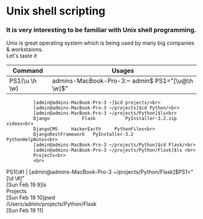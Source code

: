 # Unix shell scripting 
### It is very interesting to be familiar with Unix shell programming.		
Unix is great operating system which is being used by many big companies & workstaions.		
Let's taste it

Command | Usages
------- | ------
PS1(\u \h \w) | admins-MacBook-Pro-3:~ admin$ PS1="[\u@\h \w]\$"<br>
			  [admin@admins-MacBook-Pro-3 ~]$cd projects/<br> 
			  [admin@admins-MacBook-Pro-3 ~/projects]$cd Python/<br>
			  [admin@admins-MacBook-Pro-3 ~/projects/Python]$ls<br> 
			  Django			Flask			PyInstaller-3.2.zip	videos<br> 
			  DjangoCMS		HackerEarth		PythonFiles<br> 
			  DjangoRestFramework	PyInstaller-3.2		PythonHelpNotes<br> 
			  [admin@admins-MacBook-Pro-3 ~/projects/Python]$cd Flask/<br> 
			  [admin@admins-MacBook-Pro-3 ~/projects/Python/Flask]$ls <br>
			  Projects<br> 
			  <br>
PS1(\\#) | [admin@admins-MacBook-Pro-3 ~/projects/Python/Flask]$PS1="[\d \\#]"<br>
		   [Sun Feb 19 9]ls<br>
		   Projects<br>
		   [Sun Feb 19 10]pwd<br>
		   /Users/admin/projects/Python/Flask<br>
		   [Sun Feb 19 11]<br>




